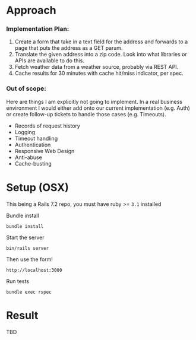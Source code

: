 # Approach

### Implementation Plan:

1. Create a form that take in a text field for the address and forwards to a page that puts the address as a GET param.
1. Translate the given address into a zip code.  Look into what libraries or APIs are available to do this.
1. Fetch weather data from a weather source, probably via REST API.
1. Cache results for 30 minutes with cache hit/miss indicator, per spec.


### Out of scope:

Here are things I am explicitly not going to implement.  In a real business environment I would either add onto our current implementation (e.g. Auth) or create follow-up tickets to handle those cases (e.g. Timeouts).

- Records of request history
- Logging
- Timeout handling
- Authentication
- Responsive Web Design
- Anti-abuse
- Cache-busting

# Setup (OSX)

This being a Rails 7.2 repo, you must have ruby >= `3.1` installed

Bundle install

```
bundle install
```

Start the server

```
bin/rails server
```

Then use the form!

```
http://localhost:3000
```

Run tests

```
bundle exec rspec
```

# Result

TBD

